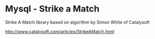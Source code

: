 # Mysql - Strike a Match
Strike A Match library based on algorithm by Simon White of Catalysoft

http://www.catalysoft.com/articles/StrikeAMatch.html
